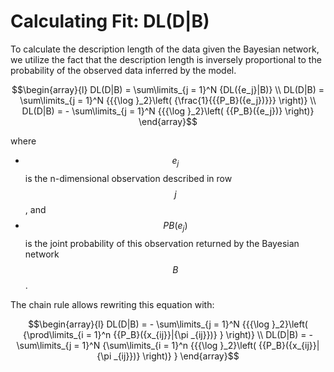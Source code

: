 # Calculating Fit: DL(D|B)

To calculate the description length of the data given the Bayesian network, we utilize the fact that the description length is inversely proportional to the probability of the observed data inferred by the model.

$$\begin{array}{l} DL(D|B) = \sum\limits_{j = 1}^N {DL({e_j}|B)} \\ DL(D|B) = \sum\limits_{j = 1}^N {{{\log }_2}\left( {\frac{1}{{{P_B}({e_j})}}} \right)} \\ DL(D|B) = - \sum\limits_{j = 1}^N {{{\log }_2}\left( {{P_B}({e_j})} \right)} \end{array}$$

where

* $${e_j}$$ is the n-dimensional observation described in row $${j}$$, and&#x20;
* $$PB\left( {{e_j}} \right)$$ is the joint probability of this observation returned by the Bayesian network $$B$$.

The chain rule allows rewriting this equation with:

$$\begin{array}{l} DL(D|B) = - \sum\limits_{j = 1}^N {{{\log }_2}\left( {\prod\limits_{i = 1}^n {{P_B}({x_{ij}}|{\pi _{ij}})} } \right)} \\ DL(D|B) = - \sum\limits_{j = 1}^N {\sum\limits_{i = 1}^n {{{\log }_2}\left( {{P_B}({x_{ij}}|{\pi _{ij}})} \right)} } \end{array}$$

